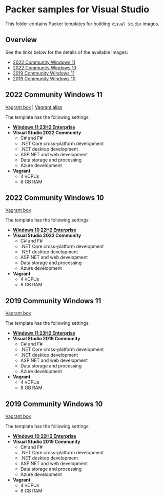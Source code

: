# Packer samples for Visual Studio

This folder contains Packer templates for building `Visual Studio` images.

## Overview

See the links below for the details of the available images:

- [2022 Community Windows 11](#2022-community-windows-11)
- [2022 Community Windows 10](#2022-community-windows-10)
- [2019 Community Windows 11](#2019-community-windows-11)
- [2019 Community Windows 10](#2019-community-windows-10)

## 2022 Community Windows 11

[Vagrant box](https://app.vagrantup.com/gusztavvargadr/boxes/visual-studio-2022-community-windows-11) | [Vagrant alias](https://app.vagrantup.com/gusztavvargadr/boxes/visual-studio)  

The template has the following settings:

- [**Windows 11 23H2 Enterprise**](../windows-11/README.md#23h2-enterprise)
- **Visual Studio 2022 Community**
  - C# and F#
  - .NET Core cross-platform development
  - .NET desktop development
  - ASP.NET and web development
  - Data storage and processing
  - Azure development
- **Vagrant**
  - 4 vCPUs
  - 8 GB RAM

## 2022 Community Windows 10

[Vagrant box](https://app.vagrantup.com/gusztavvargadr/boxes/visual-studio-2022-community-windows-10)  

The template has the following settings:

- [**Windows 10 22H2 Enterprise**](../windows-10/README.md#22h2-enterprise)
- **Visual Studio 2022 Community**
  - C# and F#
  - .NET Core cross-platform development
  - .NET desktop development
  - ASP.NET and web development
  - Data storage and processing
  - Azure development
- **Vagrant**
  - 4 vCPUs
  - 8 GB RAM

## 2019 Community Windows 11

[Vagrant box](https://app.vagrantup.com/gusztavvargadr/boxes/visual-studio-2019-community-windows-11)  

The template has the following settings:

- [**Windows 11 23H2 Enterprise**](../windows-11/README.md#23h2-enterprise)
- **Visual Studio 2019 Community**
  - C# and F#
  - .NET Core cross-platform development
  - .NET desktop development
  - ASP.NET and web development
  - Data storage and processing
  - Azure development
- **Vagrant**
  - 4 vCPUs
  - 8 GB RAM

## 2019 Community Windows 10

[Vagrant box](https://app.vagrantup.com/gusztavvargadr/boxes/visual-studio-2019-community-windows-10)  

The template has the following settings:

- [**Windows 10 22H2 Enterprise**](../windows-10/README.md#22h2-enterprise)
- **Visual Studio 2019 Community**
  - C# and F#
  - .NET Core cross-platform development
  - .NET desktop development
  - ASP.NET and web development
  - Data storage and processing
  - Azure development
- **Vagrant**
  - 4 vCPUs
  - 8 GB RAM
